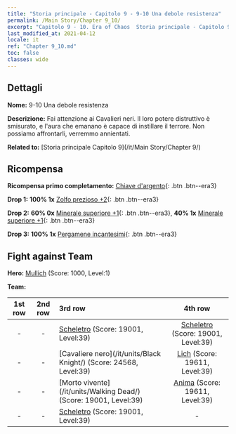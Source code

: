 ```yaml
---
title: "Storia principale - Capitolo 9 - 9-10 Una debole resistenza"
permalink: /Main Story/Chapter 9_10/
excerpt: "Capitolo 9 - 10. Era of Chaos  Storia principale - Capitolo 9_10. 9-10 Una debole resistenza"
last_modified_at: 2021-04-12
locale: it
ref: "Chapter 9_10.md"
toc: false
classes: wide
---
```


## Dettagli

 **Nome:** 9-10 Una debole resistenza

 **Descrizione:** Fai attenzione ai Cavalieri neri. Il loro potere distruttivo è smisurato, e l'aura che emanano è capace di instillare il terrore. Non possiamo affrontarli, verremmo annientati.

 **Related to:** [Storia principale Capitolo 9](/it/Main Story/Chapter 9/)

## Ricompensa

 **Ricompensa primo completamento:** [Chiave d'argento](/it/Items/con_693/){: .btn .btn--era3}

 **Drop 1:** **100% 1x** [Zolfo prezioso +2](/it/Items/mat_29/){: .btn .btn--era3}

 **Drop 2:** **60% 0x** [Minerale superiore +1](/it/Items/mat_19/){: .btn .btn--era3}, **40% 1x** [Minerale superiore +1](/it/Items/mat_19/){: .btn .btn--era3}

 **Drop 3:** **100% 1x** [Pergamene incantesimi](/it/Items/con_694/){: .btn .btn--era3}


## Fight against Team
 **Hero:** [Mullich](/it/heroes/Mullich/) (Score: 1000, Level:1)

 **Team:**


  | 1st row | 2nd row | 3rd row | 4th row |
  |:----:|:----:|:----|:----:|
  | - | - | [Scheletro](/it/units/Skeleton/) (Score: 19001, Level:39)  | [Scheletro](/it/units/Skeleton/) (Score: 19001, Level:39)  |
  | - | - | [Cavaliere nero](/it/units/Black Knight/) (Score: 24568, Level:39)  | [Lich](/it/units/Lich/) (Score: 19611, Level:39)  |
  | - | - | [Morto vivente](/it/units/Walking Dead/) (Score: 19001, Level:39)  | [Anima](/it/units/Wight/) (Score: 19611, Level:39)  |
  | - | - | [Scheletro](/it/units/Skeleton/) (Score: 19001, Level:39)  | - |


